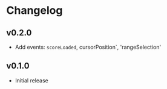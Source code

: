 # Changelog

## v0.2.0

* Add events: `scoreLoaded`, cursorPosition`, 'rangeSelection'

## v0.1.0

* Initial release
